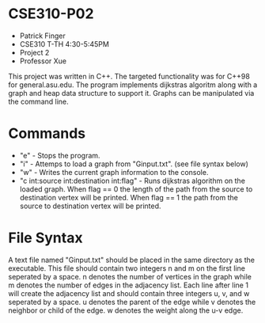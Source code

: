 # CSE310-P02

* Patrick Finger
* CSE310 T-TH 4:30-5:45PM
* Project 2
* Professor Xue

This project was written in C++. The targeted functionality was for C++98 for general.asu.edu. The program implements 
dijkstras algoritm along with a graph and heap data structure to support it. Graphs can be manipulated via the command line.

# Commands
* "e" - Stops the program.
* "i" - Attemps to load a graph from "Ginput.txt". (see file syntax below)
* "w" - Writes the current graph information to the console.
* "c int:source int:destination int:flag" - Runs dijkstras algorithm on the loaded graph. When flag == 0 the length
of the path from the source to destination vertex will be printed. When flag == 1 the path from the source to destination
vertex will be printed.

# File Syntax
A text file named "Ginput.txt" should be placed in the same directory as the executable. This file should contain two integers
n and m on the first line seperated by a space. n denotes the number of vertices in the graph while m denotes the number of edges
in the adjacency list. Each line after line 1 will create the adjacency list and should contain three integers u, v, and w seperated
by a space. u denotes the parent of the edge while v denotes the neighbor or child of the edge. w denotes the weight along the u-v edge.